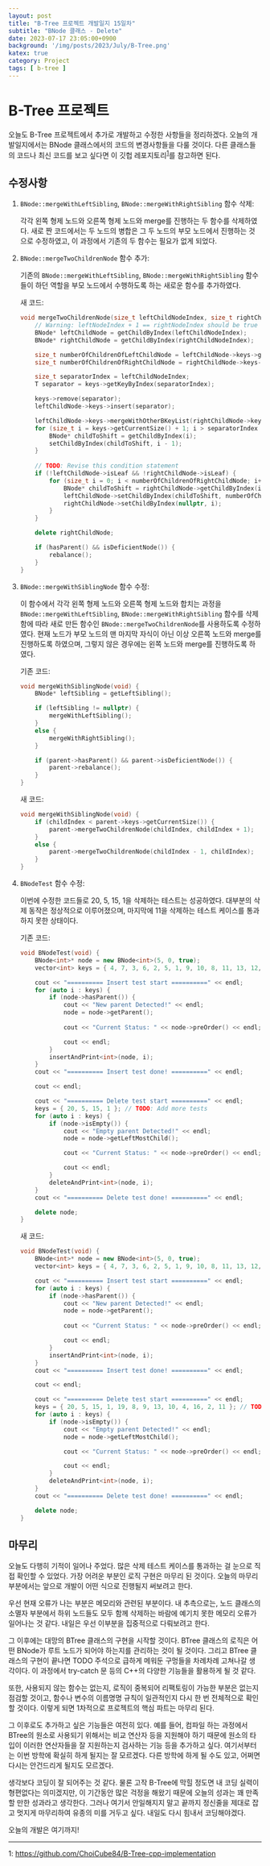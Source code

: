 ```yaml
---
layout: post
title: "B-Tree 프로젝트 개발일지 15일차"
subtitle: "BNode 클래스 - Delete"
date: 2023-07-17 23:05:00+0900
background: '/img/posts/2023/July/B-Tree.png'
katex: true
category: Project
tags: [ b-tree ]
---
```


# B-Tree 프로젝트

오늘도 B-Tree 프로젝트에서 추가로 개발하고 수정한 사항들을 정리하겠다. 오늘의 개발일지에서는 BNode 클래스에서의 코드의 변경사항들을 다룰 것이다. 다른 클래스들의 코드나 최신 코드를 보고 싶다면 이 깃헙 레포지토리<sup>[1](#footnote_1)</sup>를 참고하면 된다.

## 수정사항

1. `BNode::mergeWithLeftSibling`, `BNode::mergeWithRightSibling` 함수 삭제:

    각각 왼쪽 형제 노드와 오른쪽 형제 노드와 merge를 진행하는 두 함수를 삭제하였다. 새로 짠 코드에서는 두 노드의 병합은 그 두 노드의 부모 노드에서 진행하는 것으로 수정하였고, 이 과정에서 기존의 두 함수는 필요가 없게 되었다.

2. `BNode::mergeTwoChildrenNode` 함수 추가:

    기존의 `BNode::mergeWithLeftSibling`, `BNode::mergeWithRightSibling` 함수들이 하던 역할을 부모 노드에서 수행하도록 하는 새로운 함수를 추가하였다.

    새 코드:
    ```cpp
    void mergeTwoChildrenNode(size_t leftChildNodeIndex, size_t rightChildNodeIndex) {
		// Warning: leftNodeIndex + 1 == rightNodeIndex should be true
		BNode* leftChildNode = getChildByIndex(leftChildNodeIndex);
		BNode* rightChildNode = getChildByIndex(rightChildNodeIndex);

		size_t numberOfChildrenOfLeftChildNode = leftChildNode->keys->getCurrentSize() + 1;
		size_t numberOfChildrenOfRightChildNode = rightChildNode->keys->getCurrentSize() + 1;

		size_t separatorIndex = leftChildNodeIndex;
		T separator = keys->getKeyByIndex(separatorIndex);

		keys->remove(separator);
		leftChildNode->keys->insert(separator);

		leftChildNode->keys->mergeWithOtherBKeyList(rightChildNode->keys);
		for (size_t i = keys->getCurrentSize() + 1; i > separatorIndex + 1; i--) {
			BNode* childToShift = getChildByIndex(i);
			setChildByIndex(childToShift, i - 1);
		}
		
		// TODO: Revise this condition statement
		if (!leftChildNode->isLeaf && !rightChildNode->isLeaf) {
			for (size_t i = 0; i < numberOfChildrenOfRightChildNode; i++) {
				BNode* childToShift = rightChildNode->getChildByIndex(i);
				leftChildNode->setChildByIndex(childToShift, numberOfChildrenOfLeftChildNode + i);
				rightChildNode->setChildByIndex(nullptr, i);
			}
		}

		delete rightChildNode;

		if (hasParent() && isDeficientNode()) {
			rebalance();
		}
	}
    ```

3. `BNode::mergeWithSiblingNode` 함수 수정:
    
    이 함수에서 각각 왼쪽 형제 노드와 오른쪽 형제 노드와 합치는 과정을 `BNode::mergeWithLeftSibling`, `BNode::mergeWithRightSibling` 함수를 삭제함에 따라 새로 만든 함수인 `BNode::mergeTwoChildrenNode`를 사용하도록 수정하였다. 현재 노드가 부모 노드의 맨 마지막 자식이 아닌 이상 오른쪽 노드와 merge를 진행하도록 하였으며, 그렇지 않은 경우에는 왼쪽 노드와 merge를 진행하도록 하였다.

    기존 코드:
    ```cpp
    void mergeWithSiblingNode(void) {
		BNode* leftSibling = getLeftSibling();

		if (leftSibling != nullptr) {
			mergeWithLeftSibling();
		}
		else {
			mergeWithRightSibling();
		}

		if (parent->hasParent() && parent->isDeficientNode()) {
			parent->rebalance();
		}
	}
    ```

    새 코드:
    ```cpp
    void mergeWithSiblingNode(void) {
		if (childIndex < parent->keys->getCurrentSize()) {
			parent->mergeTwoChildrenNode(childIndex, childIndex + 1);
		}
		else {
			parent->mergeTwoChildrenNode(childIndex - 1, childIndex);
		}
	}
    ```

4. `BNodeTest` 함수 수정:
    
    이번에 수정한 코드들로 20, 5, 15, 1을 삭제하는 테스트는 성공하였다. 대부분의 삭제 동작은 정상적으로 이루어졌으며, 마지막에 11을 삭제하는 테스트 케이스를 통과하지 못한 상태이다. 

    기존 코드:
    ```cpp
    void BNodeTest(void) {
        BNode<int>* node = new BNode<int>(5, 0, true);
        vector<int> keys = { 4, 7, 3, 6, 2, 5, 1, 9, 10, 8, 11, 13, 12, 14, 15, 16, 17, 18, 19 };

        cout << "========== Insert test start ==========" << endl;
        for (auto i : keys) {
            if (node->hasParent()) {
                cout << "New parent Detected!" << endl;
                node = node->getParent();
                
                cout << "Current Status: " << node->preOrder() << endl;

                cout << endl;
            }
            insertAndPrint<int>(node, i);
        }
        cout << "========== Insert test done! ==========" << endl;

        cout << endl;

        cout << "========== Delete test start ==========" << endl;
        keys = { 20, 5, 15, 1 }; // TODO: Add more tests
        for (auto i : keys) {
            if (node->isEmpty()) {
                cout << "Empty parent Detected!" << endl;
                node = node->getLeftMostChild();

                cout << "Current Status: " << node->preOrder() << endl;

                cout << endl;
            }
            deleteAndPrint<int>(node, i);
        }
        cout << "========== Delete test done! ==========" << endl;

        delete node;
    }
    ```

    새 코드:
    ```cpp
    void BNodeTest(void) {
        BNode<int>* node = new BNode<int>(5, 0, true);
        vector<int> keys = { 4, 7, 3, 6, 2, 5, 1, 9, 10, 8, 11, 13, 12, 14, 15, 16, 17, 18, 19 };

        cout << "========== Insert test start ==========" << endl;
        for (auto i : keys) {
            if (node->hasParent()) {
                cout << "New parent Detected!" << endl;
                node = node->getParent();
                
                cout << "Current Status: " << node->preOrder() << endl;

                cout << endl;
            }
            insertAndPrint<int>(node, i);
        }
        cout << "========== Insert test done! ==========" << endl;

        cout << endl;

        cout << "========== Delete test start ==========" << endl;
        keys = { 20, 5, 15, 1, 19, 8, 9, 13, 10, 4, 16, 2, 11 }; // TODO: Add more tests
        for (auto i : keys) {
            if (node->isEmpty()) {
                cout << "Empty parent Detected!" << endl;
                node = node->getLeftMostChild();

                cout << "Current Status: " << node->preOrder() << endl;

                cout << endl;
            }
            deleteAndPrint<int>(node, i);
        }
        cout << "========== Delete test done! ==========" << endl;

        delete node;
    }
    ```

## 마무리

오늘도 다행히 기적이 일어나 주었다. 많은 삭제 테스트 케이스를 통과하는 걸 눈으로 직접 확인할 수 있었다. 가장 어려운 부분인 로직 구현은 마무리 된 것이다. 오늘의 마무리 부분에서는 앞으로 개발이 어떤 식으로 진행될지 써보려고 한다.

우선 현재 오류가 나는 부분은 메모리와 관련된 부분이다. 내 추측으로는, 노드 클래스의 소멸자 부분에서 하위 노드들도 모두 함께 삭제하는 바람에 예기치 못한 메모리 오류가 일어나는 것 같다. 내일은 우선 이부분을 집중적으로 다뤄보려고 한다.

그 이후에는 대망의 BTree 클래스의 구현을 시작할 것이다. BTree 클래스의 로직은 어떤 BNode가 루트 노드가 되어야 하는지를 관리하는 것이 될 것이다. 그리고 BTree 클래스의 구현이 끝나면 TODO 주석으로 급하게 메워둔 구멍들을 차례차례 고쳐나갈 생각이다. 이 과정에서 try-catch 문 등의 C++의 다양한 기능들을 활용하게 될 것 같다.

또한, 사용되지 않는 함수는 없는지, 로직이 중복되어 리팩토링이 가능한 부분은 없는지 점검할 것이고, 함수나 변수의 이름명명 규칙이 일관적인지 다시 한 번 전체적으로 확인할 것이다. 이렇게 되면 1차적으로 프로젝트의 핵심 파트는 마무리 된다.

그 이후로도 추가하고 싶은 기능들은 여전히 있다. 예를 들어, 컴파일 하는 과정에서 BTree의 원소로 사용되기 위해서는 비교 연산자 등을 지원해야 하기 때문에 원소의 타입이 이러한 연산자들을 잘 지원하는지 검사하는 기능 등을 추가하고 싶다. 여기서부터는 이번 방학에 확실히 하게 될지는 잘 모르겠다. 다른 방학에 하게 될 수도 있고, 어쩌면 다시는 안건드리게 될지도 모르겠다.

생각보다 코딩이 잘 되어주는 것 같다. 물론 고작 B-Tree에 막힐 정도면 내 코딩 실력이 형편없다는 의미겠지만, 이 기간동안 많은 걱정을 해왔기 때문에 오늘의 성과는 꽤 만족할 만한 성과라고 생각한다. 그러나 여기서 안일해지지 말고 끝까지 정신줄을 제대로 잡고 멋지게 마무리하여 유종의 미를 거두고 싶다. 내일도 다시 힘내서 코딩해야겠다.

오늘의 개발은 여기까지!

- - -
<a name="footnote_1">1</a>: <https://github.com/ChoiCube84/B-Tree-cpp-implementation>  